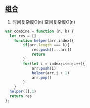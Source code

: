 ## [组合](https://leetcode-cn.com/problems/combinations/)

1. 时间复杂度O(n) 空间复杂度O(n)
```js
var combine = function (n, k) {
  let res = []
    function helper(arr,index){
        if(arr.length === k){
            res.push([...arr])
            return
        }
        for(let i = index;i<=n;i++){
            arr.push(i)
            helper(arr,i + 1)
            arr.pop()
        }
    }
  helper([],1)
  return res
};
```